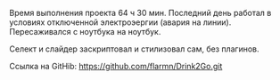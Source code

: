 Время выполнения проекта 64 ч 30 мин.
Последний день работал в условиях отключенной электроэергии (авария на линии). Пересаживался с ноутбука на ноутбук.

Селект и слайдер заскриптовал и стилизовал сам, без плагинов.

Ссылка на GitHib: https://github.com/flarmn/Drink2Go.git

